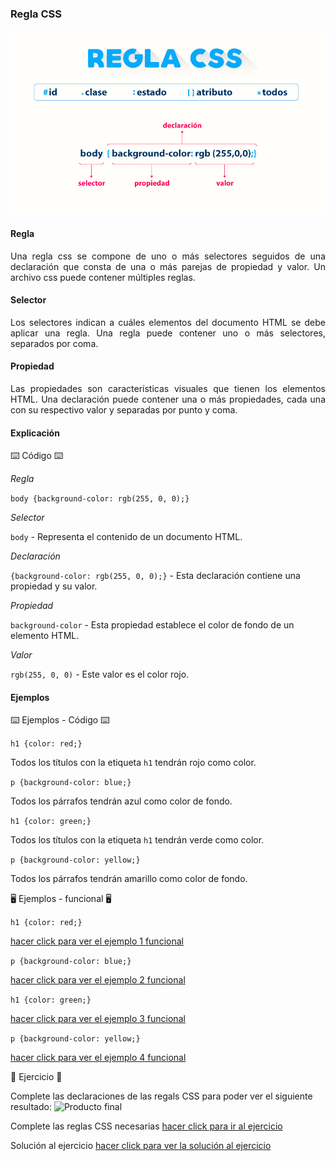 ### Regla CSS ###

![Regla CSS](image.png)

#### Regla ####

<p align="justify">Una regla css se compone de uno o más selectores seguidos de una declaración que consta de una o más parejas de propiedad y valor. Un archivo css puede contener múltiples reglas.</p>

#### Selector ####

<p align="justify">Los selectores indican a cuáles elementos del documento HTML se debe aplicar una regla. Una regla puede contener uno o más selectores, separados por coma.</p>

#### Propiedad ####

<p align="justify">Las propiedades son características visuales que tienen los elementos HTML. Una declaración puede contener una o más propiedades, cada una con su respectivo valor y separadas por punto y coma.</p>

#### Explicación #####

⌨️ Código ⌨️

*Regla* 

`body {background-color: rgb(255, 0, 0);}`

*Selector*

`body` - Representa el contenido de un documento HTML.

*Declaración*

`{background-color: rgb(255, 0, 0);}` - Esta declaración contiene una propiedad y su valor.

*Propiedad*

`background-color` - Esta propiedad establece el color de fondo de un elemento HTML.

*Valor*

`rgb(255, 0, 0)` - Este valor es el color rojo.

#### Ejemplos #####

⌨️ Ejemplos - Código ⌨️

`h1 {color: red;}`

Todos los títulos con la etiqueta `h1` tendrán rojo como color.

`p {background-color: blue;}`

Todos los párrafos tendrán azul como color de fondo.

`h1 {color: green;}`

Todos los títulos con la etiqueta `h1` tendrán verde como color.

`p {background-color: yellow;}`

Todos los párrafos tendrán amarillo como color de fondo.

🖥️ Ejemplos - funcional 🖥️

`h1 {color: red;}`

[hacer click para ver el ejemplo 1 funcional](https://plnkr.co/edit/VZbQR74F8B9fi8Nw?open=lib%2Fscript.js)

`p {background-color: blue;}`

[hacer click para ver el ejemplo 2 funcional](https://plnkr.co/edit/4Y5HSD4ktP64AxPk?open=lib%2Fscript.js)

`h1 {color: green;}`

[hacer click para ver el ejemplo 3 funcional](https://plnkr.co/edit/s49hh0TAK4uqmjUX)

`p {background-color: yellow;}`

[hacer click para ver el ejemplo 4 funcional](https://plnkr.co/edit/Bjqi4QBihg17y9DZ)

🏁 Ejercicio 🏁 

Complete las declaraciones de las regals CSS para poder ver el siguiente resultado:
![Producto final](https://github.com/GustavoGBlanco/CSS/assets/1201178/4369daf3-29ab-42c2-a912-14b3c0ddf143)


Complete las reglas CSS necesarias
[hacer click para ir al ejercicio](https://plnkr.co/edit/de1goE5lMGV0UU6M)

Solución al ejercicio
[hacer click para ver la solución al ejercicio](https://plnkr.co/edit/5amRbTM5nkI8pw6P?preview)
